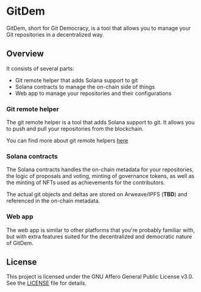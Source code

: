 # GitDem

GitDem, short for Git Democracy, is a tool that allows you to manage your Git repositories in a decentralized way.

## Overview

It consists of several parts:

- Git remote helper that adds Solana support to git
- Solana contracts to manage the on-chain side of things
- Web app to manage your repositories and their configurations

### Git remote helper

The git remote helper is a tool that adds Solana support to git. It allows you to push and pull your repositories from the blockchain. 

You can find more about git remote helpers [here](https://git-scm.com/docs/gitremote-helpers)

### Solana contracts

The Solana contracts handles the on-chain metadata for your repositories, the logic of proposals and voting, minting of governance tokens, as well as the minting of NFTs used as achievements for the contributors.

The actual git objects and deltas are stored on Arweave/IPFS (**TBD**) and referenced in the on-chain metadata.

### Web app

The web app is similar to other platforms that you're probably familiar with, but with extra features suited for the decentralized and democratic nature of GitDem.

## License

This project is licensed under the GNU Affero General Public License v3.0. See the [LICENSE](LICENSE) file for details.
